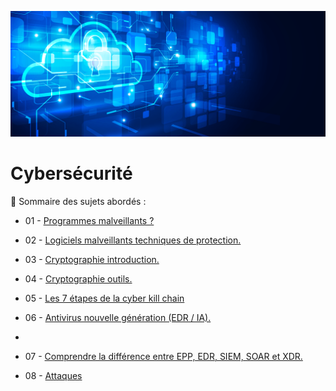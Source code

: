 ![Debian_logo-01](./images/Cloud-et-securite.png)

# Cybersécurité

👋 Sommaire des sujets abordés :

- 01 - [Programmes malveillants ?](PROGRAMMES-MALVEILLANTS.md)
- 02 - [Logiciels malveillants techniques de protection.](LOGICIELS-MALVEILLANTS-techniques_de_protection.md)
- 03 - [Cryptographie introduction.](CRYPTOGRAPHIE-introduction.md)
- 04 - [Cryptographie outils.]()
- 05 - [Les 7 étapes de la cyber kill chain](Les-7-étapes-de-la-cyber-kill-chain.md)
- 06 - [Antivirus nouvelle génération (EDR / IA).]()
- 
- 07 - [Comprendre la différence entre EPP, EDR, SIEM, SOAR et XDR.](Comprendre-la-différence-entre-EPP-EDR-SIEM-SOAR-et-XDR.md)

- 08 - [Attaques]()
